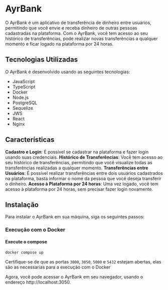 # AyrBank

O AyrBank é um aplicativo de transferência de dinheiro entre usuários, permitindo que você envie e receba dinheiro de outras pessoas cadastradas na plataforma. Com o AyrBank, você tem acesso ao seu histórico de transferências, pode realizar novas transferências a qualquer momento e ficar logado na plataforma por 24 horas.

## Tecnologias Utilizadas

O AyrBank é desenvolvido usando as seguintes tecnologias:

 - JavaScript
 - TypeScript
 - Docker
 - Node.js
 - PostgreSQL
 - Sequelize
 - JWS
 - React
 - Nginx

## Características
**Cadastro e Login**: É possível se cadastrar na plataforma e fazer login usando suas credenciais.
**Histórico de Transferências**: Você tem acesso ao seu histórico de transferências, permitindo que você visualize todas as transferências realizadas a qualquer momento.
**Transferências entre Usuários**: É possível realizar transferências entre dois usuários cadastrados na plataforma, basta informar o nome da pessoa que você deseja transferir o dinheiro.
**Acesso à Plataforma por 24 horas**: Uma vez logado, você tem acesso à plataforma por 24 horas, sem precisar fazer login novamente.

## Instalação

Para instalar o AyrBank em sua máquina, siga os seguintes passos:

### Execução com o Docker

#### Execute o compose

```bash
docker compose up
```
Certifique-se de que as portas `3000`, `3050`, `5000` e `5432` estejam abertas, elas são as necessarias para a execução com o Docker

Agora, você pode acessar o AyrBank em seu navegador, usando o endereço http://localhost:3050.
